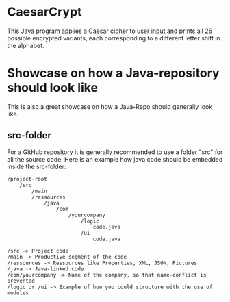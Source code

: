 # CaesarCrypt
This Java program applies a Caesar cipher to user input and prints all 26 possible encrypted variants, each corresponding to a different letter shift in the alphabet.

# Showcase on how a Java-repository should look like
This is also a great showcase on how a Java-Repo should generally look like. 

## src-folder
For a GitHub repository it is generally recommended to use a folder "src" for all the source code. Here is an example how java code should be embedded inside the src-folder:

    /project-root
        /src
            /main
            /ressources
                /java
                    /com 
                        /yourcompany
                            /logic
                                code.java
                            /ui
                                code.java

    /src -> Project code
    /main -> Productive segment of the code
    /ressources -> Ressources like Properties, XML, JSON, Pictures
    /java -> Java-linked code
    /com/yourcompany -> Name of the company, so that name-conflict is prevented
    /logic or /ui -> Example of how you could structure with the use of modules